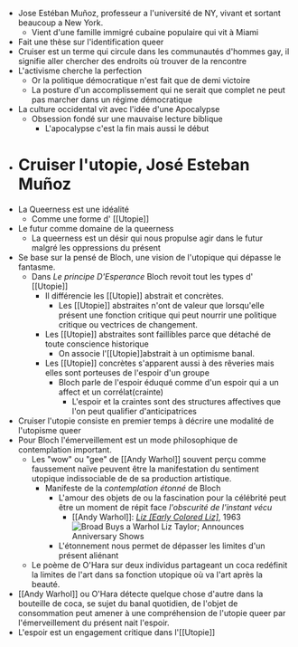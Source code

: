 - Jose Estéban Muñoz, professeur a l'université de NY, vivant et sortant beaucoup a New York.
	- Vient d'une famille immigré cubaine populaire qui vit à Miami
- Fait une thèse sur l'identification queer
- Cruiser est un terme qui circule dans les communautés d'hommes gay, il signifie aller chercher des endroits où trouver de la rencontre
- L'activisme cherche la perfection
	- Or la politique démocratique n'est fait que de demi victoire
	- La posture d'un accomplissement qui ne serait que complet ne peut pas marcher dans un régime démocratique
- La culture occidental vit avec l'idée d'une Apocalypse
	- Obsession fondé sur une mauvaise lecture biblique
		- L'apocalypse c'est la fin mais aussi le début
- # Cruiser l'utopie, José Esteban Muñoz
- La Queerness est une idéalité
	- Comme une forme d' [[Utopie]]
- Le futur comme domaine de la queerness
	- La queerness est un désir qui nous propulse agir dans le futur malgré les oppressions du présent
- Se base sur la pensé de Bloch, une vision de l'utopique qui dépasse le fantasme.
	- Dans *Le principe D'Esperance* Bloch revoit tout les types d' [[Utopie]]
		- Il différencie les [[Utopie]] abstrait et concrètes.
			- Les [[Utopie]] abstraites n'ont de valeur que lorsqu'elle présent une fonction critique qui peut nourrir une politique critique ou vectrices de changement.
		- Les [[Utopie]] abstraites sont faillibles parce que détaché de toute conscience historique
			- On associe l'[[Utopie]]abstrait à un optimisme banal.
		- Les [[Utopie]] concrètes s'apparent aussi à des rêveries mais elles sont porteuses de l'espoir d'un groupe
			- Bloch parle de l'espoir éduqué comme d'un espoir qui a un affect et un corrélat(crainte)
				- L'espoir et la craintes sont des structures affectives que l'on peut qualifier d'anticipatrices
- Cruiser l'utopie consiste en premier temps à décrire une modalité de l'utopisme queer
- Pour Bloch l'émerveillement est un mode philosophique de contemplation important.
	- Les "wow" ou "gee" de [[Andy Warhol]] souvent perçu comme faussement naïve peuvent être la manifestation du sentiment utopique indissociable de de sa production artistique.
		- Manifeste de la *contemplation étonné* de Bloch
			- L'amour des objets de ou la fascination pour la célébrité peut être un moment de répit face *l'obscurité de l'instant vécu*
				- [[Andy Warhol]]: [*Liz [Early Colored Liz]*](https://lacmaonfire.blogspot.com/2020/02/broad-buys-warhol-liz-taylor-celebrates.html), 1963 ![Broad Buys a Warhol Liz Taylor; Announces Anniversary Shows](https://blogger.googleusercontent.com/img/b/R29vZ2xl/AVvXsEiUyXm1leX90ZLDOcaXQvqWn1uychd-lY-wdIRr3rk0AjVX8Z7Yn15Wq4qCehoslhTaQ_1uRsyuXss7LOLIFKXuzWv0DmXBunFeGgCSEIuGAuRfFE5TXPbI9zhcGbgu427m-OAkS9fOvxjk/s1600/Liz.jpg)
			- L'étonnement nous permet de dépasser les limites d'un présent aliénant
	- Le poème de O'Hara sur deux individus partageant un coca redéfinit la limites de l'art dans sa fonction utopique où va l'art après la beauté.
- [[Andy Warhol]] ou O'Hara détecte quelque chose d'autre dans la bouteille de coca, se sujet du banal quotidien, de l'objet de consommation peut amener à une compréhension de l'utopie queer par l'émerveillement du présent nait l'espoir.
- L'espoir est un engagement critique dans l'[[Utopie]]